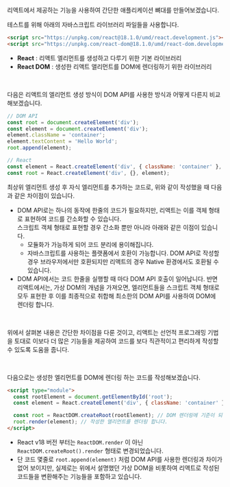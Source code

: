 리액트에서 제공하는 기능을 사용하여 간단한 애플리케이션 뼈대를 만들어보겠습니다.

테스트를 위해 아래의 자바스크립트 라이브러리 파일들을 사용합니다.

```html
<script src="https://unpkg.com/react@18.1.0/umd/react.development.js"></script>
<script src="https://unpkg.com/react-dom@18.1.0/umd/react-dom.development.js"></script>
```

- **React** : 리액트 엘리먼트를 생성하고 다루기 위한 기본 라이브러리
- **React DOM** : 생성한 리액트 앨리먼트를 DOM에 렌더링하기 위한 라이브러리

<br>

다음은 리액트의 엘리먼트 생성 방식이 DOM API를 사용한 방식과 어떻게 다른지 비교해보겠습니다.

```js
// DOM API
const root = document.createElement('div');
const element = document.createElement('div');
element.className = 'container';
element.textContent = 'Hello World';
root.append(element);

// React
const element = React.createElement('div', { className: 'container' }, 'Hello World');
const root = React.createElement('div', {}, element);
```

최상위 엘리먼트 생성 후 자식 엘리먼트를 추가하는 코드로, 위와 같이 작성했을 때 다음과 같은 차이점이 있습니다.

- DOM API로는 하나의 동작에 한줄의 코드가 필요하지만, 리액트는 이를 객체 형태로 표현하여 코드를 간소화할 수 있습니다.<br>
  스크립트 객체 형태로 표현할 경우 간소화 뿐만 아니라 아래와 같은 이점이 있습니다.
  - 모듈화가 가능하게 되어 코드 분리에 용이해집니다.
  - 자바스크립트를 사용하는 플랫폼에서 호환이 가능합니다. DOM API로 작성할 경우 브라우저에서만 호환되지만 리액트의 경우 Native 환경에서도 호환될 수 있습니다.
- DOM API에서는 코드 한줄을 실행할 때 마다 DOM API 호출이 일어납니다. 반면 리액트에서는, 가상 DOM의 개념을 가져오면, 엘리먼트들을 스크립트 객체 형태로 모두 표현한 후 이를 최종적으로 취합해 최소한의 DOM API를 사용하여 DOM에 렌더링 합니다.

<br>

위에서 살펴본 내용은 간단한 차이점을 다룬 것이고, 리액트는 선언적 프로그래밍 기법을 토대로 이보다 더 많은 기능들을 제공하여 코드를 보다 직관적이고 편리하게 작성할 수 있도록 도움을 줍니다.

<br>

다음으로는 생성한 엘리먼트를 DOM에 렌더링 하는 코드를 작성해보겠습니다. 

```html
<script type="module">
  const rootElement = document.getElementById('root');
  const element = React.createElement('div', { className: 'container' }, 'Hello World');

  const root = ReactDOM.createRoot(rootElement); // DOM 렌더링에 기준이 되는 최상위 엘리먼트를 지정합니다.
  root.render(element); // 작성한 엘리먼트를 렌더링 합니다.
</script>
```

- React v18 버전 부터는 `ReactDOM.render` 이 아닌 `ReactDOM.createRoot().render` 형태로 변경되었습니다.
- 단 코드 몇줄로 `root.append(element)` 처럼 DOM API를 사용한 렌더링과 차이가 없어 보이지만, 실제로는 위에서 설명했던 가상 DOM을 비롯하여 리액트로 작성된 코드들을 변환해주는 기능들을 포함하고 있습니다.   
